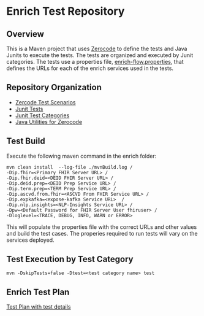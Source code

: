 # Enrich Test Repository

## Overview
This is a Maven project that uses [Zerocode](https://github.com/authorjapps/zerocode) to define the tests and Java Junits to execute the tests.  The tests are organized and executed by Junit categories.  The tests use a properties file, [enrich-flow.properties](https://github.com/LinuxForHealth/health-patterns/blob/main/enrich/src/test/resources/enrich-flow.properties), that defines the URLs for each of the enrich services used in the tests.

## Repository Organization
- [Zercode Test Scenarios](https://github.com/LinuxForHealth/health-patterns/tree/main/enrich/src/test/resources/scenarios)
- [Junit Tests](https://github.com/LinuxForHealth/health-patterns/tree/main/enrich/src/test/java/tests)
- [Junit Test Categories](https://github.com/LinuxForHealth/health-patterns/tree/main/enrich/src/test/java/categories)
- [Java Utilities for Zerocode](https://github.com/LinuxForHealth/health-patterns/tree/main/enrich/src/test/java/utilities)


## Test Build

Execute the following maven command in the enrich folder:

```
mvn clean install  --log-file ./mvnBuild.log /
-Dip.fhir=<Primary FHIR Server URL> /
-Dip.fhir.deid=<DEID FHIR Server URL> /
-Dip.deid.prep=<DEID Prep Service URL> /
-Dip.term.prep=<TERM Prep Service URL> /
-Dip.ascvd.from.fhir=<ASCVD From FHIR Service URL> /
-Dip.expkafka=<expose-kafka Service URL>  /
-Dip.nlp.insights=<NLP-Insights Service URL> /
-Dpw=<Default Password for FHIR Server User fhiruser> /
-Dloglevel=<TRACE, DEBUG, INFO, WARN or ERROR>

```
This will populate the properties file with the correct URLs and other values and build the test cases.  The properies required to run tests will vary on the services deployed.

## Test Execution by Test Category

```
mvn -DskipTests=false -Dtest=<test category name> test
```

## Enrich Test Plan
[Test Plan with test details](https://ibm.ent.box.com/notes/820166087174)